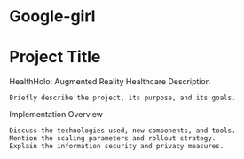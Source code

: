 # Google-girl

# Project Title 
HealthHolo: Augmented Reality Healthcare
Description

    Briefly describe the project, its purpose, and its goals.

Implementation Overview

    Discuss the technologies used, new components, and tools.
    Mention the scaling parameters and rollout strategy.
    Explain the information security and privacy measures.

